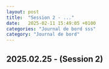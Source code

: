 ```yaml
---
layout: post
title:  "Session 2 - ..."
date:   2025-02-11 15:49:05 +0100
categories: "Journal de bord sss"
category: "Journal de bord"
---
```


## 2025.02.25 - (Session 2)